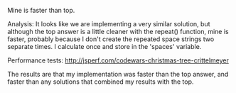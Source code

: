 Mine is faster than top.

Analysis: It looks like we are implementing a very similar solution, but although the top answer is a little cleaner with the repeat() function, mine is faster, probably because I don't create the repeated space strings two separate times. I calculate once and store in the 'spaces' variable.

Performance tests: http://jsperf.com/codewars-christmas-tree-crittelmeyer

The results are that my implementation was faster than the top answer, and faster than any solutions that combined my results with the top.